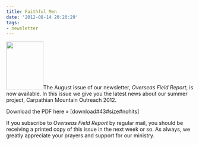```yaml
---
title: Faithful Men
date: '2012-08-14 20:20:29'
tags:
- newsletter
---
```


<img class="alignleft size-full wp-image-1602" title="OFR-August-2012-1" src="https://s3.amazonaws.com/images.ofreport.com/2012/08/OFR-August-2012-1.jpg" alt="" width="100" height="129" />The August issue of our newsletter, *Overseas Field Report*, is now available. In this issue we give you the latest news about our summer project, Carpathian Mountain Outreach 2012.

Download the PDF here » [download#43#size#nohits]

If you subscribe to *Overseas Field Report* by regular mail, you should be receiving a printed copy of this issue in the next week or so. As always, we greatly appreciate your prayers and support for our ministry.
